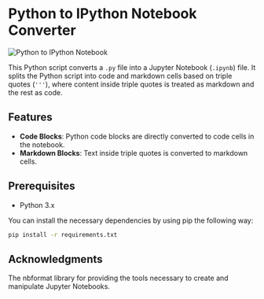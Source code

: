 # Python to IPython Notebook Converter

![Python to IPython Notebook](https://media1.giphy.com/media/v1.Y2lkPTc5MGI3NjExZm5qdmljZXc0bG91YW00aTA1ZWsybjNwY3UzZW85c3QwZTFkdWE0ZSZlcD12MV9pbnRlcm5hbF9naWZfYnlfaWQmY3Q9Zw/QfHVl7Zd1ZgDosoIjc/giphy.webp)

This Python script converts a `.py` file into a Jupyter Notebook (`.ipynb`) file. It splits the Python script into code and markdown cells based on triple quotes (`'''`), where content inside triple quotes is treated as markdown and the rest as code.

## Features

- **Code Blocks**: Python code blocks are directly converted to code cells in the notebook.
- **Markdown Blocks**: Text inside triple quotes is converted to markdown cells.

## Prerequisites

- Python 3.x

You can install the necessary dependencies by using pip the following way:  

```sh
pip install -r requirements.txt
```
## Acknowledgments
The nbformat library for providing the tools necessary to create and manipulate Jupyter Notebooks.
